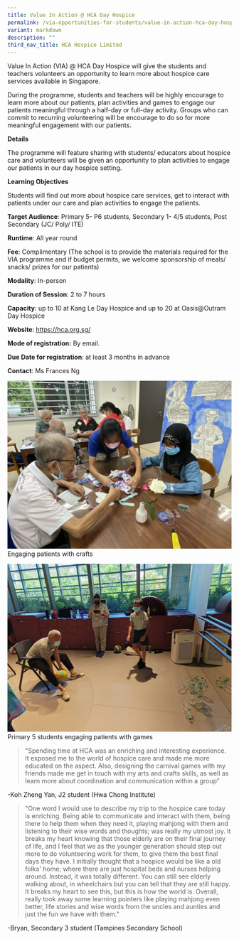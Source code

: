 ```yaml
---
title: Value In Action @ HCA Day Hospice
permalink: /via-opportunities-for-students/value-in-action-hca-day-hospice/
variant: markdown
description: ""
third_nav_title: HCA Hospice Limited
---
```

Value In Action (VIA) @ HCA Day Hospice will give the students and teachers volunteers an opportunity to learn more about hospice care services available in Singapore. 

During the programme, students and teachers will be highly encourage to learn more about our patients, plan activities and games to engage our patients meaningful through a half-day or full-day activity. Groups who can commit to recurring volunteering will be encourage to do so for more meaningful engagement with our patients.

**Details**

The programme will feature sharing with students/ educators about hospice care and volunteers will be given an opportunity to plan activities to engage our patients in our day hospice setting.

**Learning Objectives**

Students will find out more about hospice care services, get to interact with patients under our care and plan activities to engage the patients.

**Target Audience**: Primary 5- P6 students, Secondary 1- 4/5 students, Post Secondary (JC/ Poly/ ITE)

**Runtime**: All year round

**Fee**: Complimentary (The school is to provide the materials required for the VIA programme and if budget permits, we welcome sponsorship of meals/ snacks/ prizes for our patients)

**Modality**: In-person

**Duration of Session**: 2 to 7 hours

**Capacity**: up to 10 at Kang Le Day Hospice and up to 20 at Oasis@Outram Day Hospice

**Website**: https://hca.org.sg/

**Mode of registration:** By email.

**Due Date for registration**: at least 3 months in advance

**Contact**: Ms Frances Ng

![](/images/Photo1.jpg)
Engaging patients with crafts

![](/images/Photo2.jpg)
Primary 5 students engaging patients with games

> "Spending time at HCA was an enriching and interesting experience. It exposed me to the world of hospice care and made me more educated on the aspect. Also, designing the carnival games with my friends made me get in touch with my arts and crafts skills, as well as learn more about coordination and communication within a group" 

-Koh Zheng Yan, J2 student (Hwa Chong Institute)

> "One word I would use to describe my trip to the hospice care today is enriching. Being able to communicate and interact with them, being there to help them when they need it, playing mahjong with them and listening to their wise words and thoughts; was really my utmost joy. It breaks my heart knowing that those elderly are on their final journey of life, and I feel that we as the younger generation should step out more to do volunteering work for them, to give them the best final days they have. I initially thought that a hospice would be like a old folks' home; where there are just hospital beds and nurses helping around. Instead, it was totally different. You can still see elderly walking about, in wheelchairs but you can tell that they are still happy. It breaks my heart to see this, but this is how the world is. Overall, really took away some learning pointers like playing mahjong even better, life stories and wise words from the uncles and aunties and just the fun we have with them."
>
-Bryan, Secondary 3 student (Tampines Secondary School)
